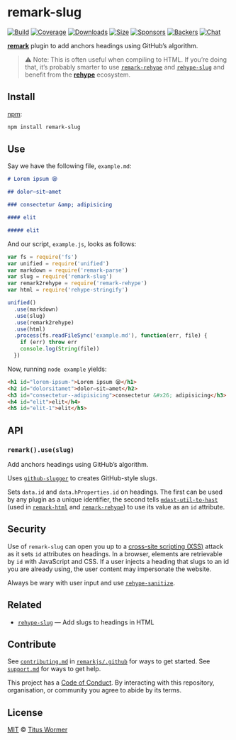 # remark-slug

[![Build][build-badge]][build]
[![Coverage][coverage-badge]][coverage]
[![Downloads][downloads-badge]][downloads]
[![Size][size-badge]][size]
[![Sponsors][sponsors-badge]][collective]
[![Backers][backers-badge]][collective]
[![Chat][chat-badge]][chat]

[**remark**][remark] plugin to add anchors headings using GitHub’s algorithm.

> ⚠️ Note: This is often useful when compiling to HTML.
> If you’re doing that, it’s probably smarter to use
> [`remark-rehype`][remark-rehype] and [`rehype-slug`][rehype-slug] and benefit
> from the [**rehype**][rehype] ecosystem.

## Install

[npm][]:

```sh
npm install remark-slug
```

## Use

Say we have the following file, `example.md`:

```markdown
# Lorem ipsum 😪

## dolor—sit—amet

### consectetur &amp; adipisicing

#### elit

##### elit
```

And our script, `example.js`, looks as follows:

```js
var fs = require('fs')
var unified = require('unified')
var markdown = require('remark-parse')
var slug = require('remark-slug')
var remark2rehype = require('remark-rehype')
var html = require('rehype-stringify')

unified()
  .use(markdown)
  .use(slug)
  .use(remark2rehype)
  .use(html)
  .process(fs.readFileSync('example.md'), function(err, file) {
    if (err) throw err
    console.log(String(file))
  })
```

Now, running `node example` yields:

```html
<h1 id="lorem-ipsum-">Lorem ipsum 😪</h1>
<h2 id="dolorsitamet">dolor—sit—amet</h2>
<h3 id="consectetur--adipisicing">consectetur &#x26; adipisicing</h3>
<h4 id="elit">elit</h4>
<h5 id="elit-1">elit</h5>
```

## API

### `remark().use(slug)`

Add anchors headings using GitHub’s algorithm.

Uses [`github-slugger`][ghslug] to creates GitHub-style slugs.

Sets `data.id` and `data.hProperties.id` on headings.
The first can be used by any plugin as a unique identifier, the second tells
[`mdast-util-to-hast`][to-hast] (used in [`remark-html`][remark-html] and
[`remark-rehype`][remark-rehype]) to use its value as an `id` attribute.

## Security

Use of `remark-slug` can open you up to a [cross-site scripting (XSS)][xss]
attack as it sets `id` attributes on headings.
In a browser, elements are retrievable by `id` with JavaScript and CSS.
If a user injects a heading that slugs to an id you are already using,
the user content may impersonate the website.

Always be wary with user input and use [`rehype-sanitize`][sanitize].

## Related

*   [`rehype-slug`][rehype-slug] — Add slugs to headings in HTML

## Contribute

See [`contributing.md`][contributing] in [`remarkjs/.github`][health] for ways
to get started.
See [`support.md`][support] for ways to get help.

This project has a [Code of Conduct][coc].
By interacting with this repository, organisation, or community you agree to
abide by its terms.

## License

[MIT][license] © [Titus Wormer][author]

<!-- Definitions -->

[build-badge]: https://img.shields.io/travis/remarkjs/remark-slug/master.svg

[build]: https://travis-ci.org/remarkjs/remark-slug

[coverage-badge]: https://img.shields.io/codecov/c/github/remarkjs/remark-slug.svg

[coverage]: https://codecov.io/github/remarkjs/remark-slug

[downloads-badge]: https://img.shields.io/npm/dm/remark-slug.svg

[downloads]: https://www.npmjs.com/package/remark-slug

[size-badge]: https://img.shields.io/bundlephobia/minzip/remark-slug.svg

[size]: https://bundlephobia.com/result?p=remark-slug

[sponsors-badge]: https://opencollective.com/unified/sponsors/badge.svg

[backers-badge]: https://opencollective.com/unified/backers/badge.svg

[collective]: https://opencollective.com/unified

[chat-badge]: https://img.shields.io/badge/join%20the%20community-on%20spectrum-7b16ff.svg

[chat]: https://spectrum.chat/unified/remark

[npm]: https://docs.npmjs.com/cli/install

[health]: https://github.com/remarkjs/.github

[contributing]: https://github.com/remarkjs/.github/blob/master/contributing.md

[support]: https://github.com/remarkjs/.github/blob/master/support.md

[coc]: https://github.com/remarkjs/.github/blob/master/code-of-conduct.md

[license]: license

[author]: https://wooorm.com

[remark]: https://github.com/remarkjs/remark

[ghslug]: https://github.com/Flet/github-slugger

[to-hast]: https://github.com/syntax-tree/mdast-util-to-hast

[rehype-slug]: https://github.com/rehypejs/rehype-slug

[remark-html]: https://github.com/remarkjs/remark-html

[remark-rehype]: https://github.com/remarkjs/remark-rehype

[rehype]: https://github.com/rehypejs/rehype

[xss]: https://en.wikipedia.org/wiki/Cross-site_scripting

[sanitize]: https://github.com/rehypejs/rehype-sanitize
